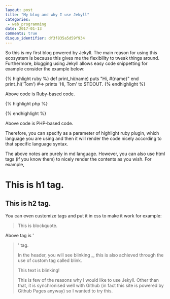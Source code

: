 ```yaml
---
layout: post
title: "My blog and why I use Jekyll"
categories:
 - web_programming
date: 2017-01-13
comments: true
disqus_identifier: df3f835a5d59f934
---
```


So this is my first blog powered by Jekyll. The main reason for using this ecosystem is because this gives me the flexibility to tweak things around. Furthermore, blogging using Jekyll allows easy code snippetting for example consider the example below:

{% highlight ruby %}
def print_hi(name)
  puts "Hi, #{name}"
end
print_hi('Tom')
#=> prints 'Hi, Tom' to STDOUT.
{% endhighlight %}

Above code is Ruby-based code.

{% highlight php %}
<?php
 $variables = explode(array(holy), ',');
 print_r($variables);
?>
{% endhighlight %}

Above code is PHP-based code.

Therefore, you can specify as a parameter of highlight ruby plugin, which language you are using and then it will render the code nicely according to that specific language syntax.

The above notes are purely in md language. However, you can also use html tags (if you know them) to nicely render the contents as you wish. For example,

<h1> This is h1 tag. </h1>

<h2> This is h2 tag. </h2>

You can even customize tags and put it in css to make it work for example:

<blockquote> This is blockquote. </blockquote>

Above tag is '<blockquote>' tag.

In the header, you will see blinking _, this is also achieved through the use of custom tag called blink.

<blink> This text is blinking! </blink>

This is few of the reasons why I would like to use Jekyll. Other than that, it is synchronised well with Github (in fact this site is powered by Github Pages anyway) so I wanted to try this.